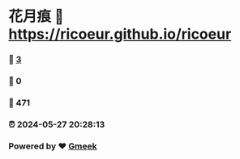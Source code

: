 # 花月痕 :link: https://ricoeur.github.io/ricoeur 
### :page_facing_up: [3](https://ricoeur.github.io/ricoeur/tag.html) 
### :speech_balloon: 0 
### :hibiscus: 471 
### :alarm_clock: 2024-05-27 20:28:13 
### Powered by :heart: [Gmeek](https://github.com/Meekdai/Gmeek)
